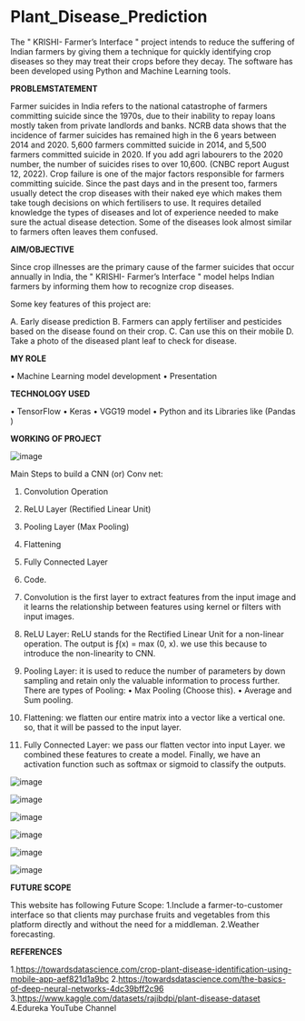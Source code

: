 # Plant_Disease_Prediction
The " KRISHI- Farmer’s Interface " project intends to reduce the suffering of Indian farmers by giving them a technique for quickly identifying crop diseases so they may treat their crops before they decay. The software has been developed using Python and Machine Learning tools. 

**PROBLEMSTATEMENT**

Farmer suicides in India refers to the national catastrophe of farmers committing suicide since the 1970s, due to their inability to repay loans mostly taken from private landlords and banks. NCRB data shows that the incidence of farmer suicides has remained high in the 6 years between 2014 and 2020. 5,600 farmers committed suicide in 2014, and 5,500 farmers committed suicide in 2020. If you add agri labourers to the 2020 number, the number of suicides rises to over 10,600. (CNBC report August 12, 2022). Crop failure is one of the major factors responsible for farmers committing suicide. Since the past days and in the present too, farmers usually detect the crop diseases with their naked eye which makes them take tough decisions on which fertilisers to use. It requires detailed knowledge the types of diseases and lot of experience needed to make sure the actual disease detection. Some of the diseases look almost similar to farmers often leaves them confused.
 

**AIM/OBJECTIVE**

 Since crop illnesses are the primary cause of the farmer suicides that occur annually in India, the " KRISHI- Farmer’s Interface " model helps Indian farmers by informing them how to recognize crop diseases. 

Some key features of this project are:


A.	Early disease prediction
B.	Farmers can apply fertiliser and pesticides based on the disease found on their crop.
C.	Can use this on their mobile
D.	Take a photo of the diseased plant leaf to check for disease.


**MY ROLE**

•	Machine Learning model development
•	Presentation 

**TECHNOLOGY USED**

•	TensorFlow
•	Keras 
•	VGG19 model
•	Python and its Libraries like (Pandas ) 

**WORKING OF PROJECT**

![image](https://user-images.githubusercontent.com/73419872/212808632-5183383f-d3b5-4d61-911f-2f359e038471.png)
 
Main Steps to build a CNN (or) Conv net:
1.	Convolution Operation
2.	ReLU Layer (Rectified Linear Unit)
3.	Pooling Layer (Max Pooling)
4.	Flattening
5.	Fully Connected Layer
6.	Code.

1. Convolution is the first layer to extract features from the input image and it learns the relationship between features using kernel or filters with input images.

2. ReLU Layer: ReLU stands for the Rectified Linear Unit for a non-linear operation. The output is ƒ(x) = max (0, x). we use this because to introduce the non-linearity to CNN.

3. Pooling Layer: it is used to reduce the number of parameters by down sampling and retain only the valuable information to process further. There are types of Pooling:
•	Max Pooling (Choose this).
•	Average and Sum pooling.
4. Flattening: we flatten our entire matrix into a vector like a vertical one. so, that it will be passed to the input layer.

5. Fully Connected Layer: we pass our flatten vector into input Layer. we combined these features to create a model. Finally, we have an activation function such as softmax or sigmoid to classify the outputs.

![image](https://user-images.githubusercontent.com/73419872/212808651-ce8afa34-d42d-4394-9a96-7edb634c2c23.png)

![image](https://user-images.githubusercontent.com/73419872/212808482-4401285a-970c-435b-ae30-05db6469b8dd.png)

![image](https://user-images.githubusercontent.com/73419872/212808490-7b30b610-7b54-412e-b399-8d00f85d84bd.png)

![image](https://user-images.githubusercontent.com/73419872/212808673-66b8fe61-a7f6-4d7d-b0cc-deac32d792fa.png)

![image](https://user-images.githubusercontent.com/73419872/212808688-4ae0e1f1-856e-4697-95d4-01dbaa93efaf.png)

![image](https://user-images.githubusercontent.com/73419872/212808703-79919203-1c7e-4211-bf61-e42f031fb477.png)

**FUTURE SCOPE**

This website has following Future Scope:
1.Include a farmer-to-customer interface so that clients may purchase fruits and vegetables from this platform directly and without the need for a middleman.
2.Weather forecasting.
 
**REFERENCES**

1.https://towardsdatascience.com/crop-plant-disease-identification-using-mobile-app-aef821d1a9bc 
2.https://towardsdatascience.com/the-basics-of-deep-neural-networks-4dc39bff2c96 
3.https://www.kaggle.com/datasets/rajibdpi/plant-disease-dataset
4.Edureka YouTube Channel 
